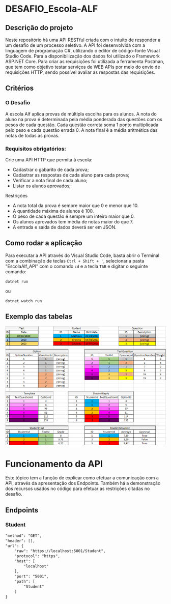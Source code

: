 # DESAFIO_Escola-ALF
## Descrição do projeto
 Neste repositório há uma API RESTful criada com o intuito de responder a um desafio de um processo seletivo.
 A API foi desenvolvida com a linguagem de programação C#, utilizando o editor de código-fonte Visual Studio Code. 
 Para a disponibilização dos dados foi utilizado o Framework ASP.NET Core.
 Para criar as requisições foi utilizada a ferramenta Postman, que tem como objetivo testar serviços de WEB APIs por meio do envio de requisições HTTP, sendo possível avaliar as respostas das requisições. 

## Critérios
 ### O Desafio

 A escola Alf aplica provas de múltipla escolha para os alunos. A nota do aluno na prova é determinada pela média ponderada das questões com os pesos de cada questão. Cada questão correta soma 1 ponto multiplicada pelo peso e cada questão errada 0. A nota final é a média aritmética das notas de todas as provas.

 ### Requisitos obrigatórios:

 Crie uma API HTTP que permita à escola: 

 - Cadastrar o gabarito de cada prova;
 - Cadastrar as respostas de cada aluno para cada prova;
 - Verificar a nota final de cada aluno;
 - Listar os alunos aprovados;

 Restrições
 - A nota total da prova é sempre maior que 0 e menor que 10.
 - A quantidade máxima de alunos é 100.
 - O peso de cada questão é sempre um inteiro maior que 0.
 - Os alunos aprovados tem média de notas maior do que 7.
 - A entrada e saída de dados deverá ser em JSON.

## Como rodar a aplicação
 Para executar a API através do Visual Studio Code, basta abrir o Terminal com a combinação de teclas `Ctrl + Shift + '`, selecionar a pasta "EscolaAlf_API" com o comando `cd` e a tecla `TAB` e digitar o seguinte comando:
 ```
 dotnet run
 ```
 ou
 ```
 dotnet watch run
 ```

## Exemplo das tabelas
 ![](IMG/TablesExample.png)

# Funcionamento da API
Este tópico tem a função de explicar como efetuar a comunicação com a API, através da apresentação dos Endpoints. Também há a demonstração dos recursos usados no código para efetuar as restrições citadas no desafio.
## Endpoints
### Student
```
"method": "GET",
"header": [],
"url": {
	"raw": "https://localhost:5001/Student",
	"protocol": "https",
	"host": [
		"localhost"
	],
	"port": "5001",
	"path": [
		"Student"
	]
}
